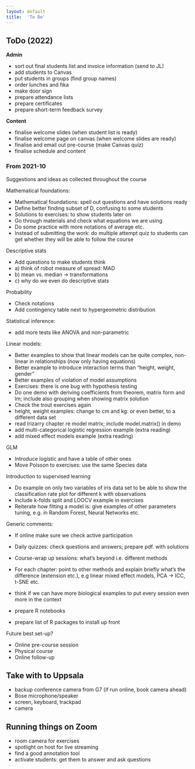 ```yaml
---
layout: default
title:  'To Do'
---
```



## ToDo (2022)

**Admin**
- sort out final students list and invoice information (send to JL)
- add students to Canvas
- put students in groups (find group names)
- order lunches and fika
- make door sign
- prepare attendance lists
- prepare certificates
- prepare short-term feedback survey

**Content**
- finalise welcome slides (when student list is ready)
- finalise welcome page on canvas (when welcome slides are ready)
- finalise and email out pre-course (make Canvas quiz)
- finalise schedule and content


### From 2021-10
Suggestions and ideas as collected throughout the course

Mathematical foundations:
- Mathematical foundations: spell out questions and have solutions ready
- Define better finding subset of D, confusing to some students
- Solutions to exercises: to show students later on
- Go through materials and check what equations we are using
- Do some practice with more notations of average etc.
- Instead of submitting the work: do multiple attempt quiz to students can get whether they will be able to follow the course

Descriptive stats
- Add questions to make students think
- a) think of robot measure of spread: MAD
- b) mean vs.  median -> transformations
- c) why do we even do descriptive stats

Probability
- Check notations
- Add contingency table next to hypergeometric distribution

Statistical inference:
- add more tests like ANOVA and non-parametric

Linear models:
- Better examples to show that linear models can be quite complex, non-linear in relationships (now only having equations)
- Better example to introduce interaction terms than “height, weight, gender”
- Better examples of violation of model assumptions
- Exercises: there is one bug with hypothesis testing
- Do one demo with deriving coefficients from theorem, matrix form and lm; include also grouping when showing matrix solution
- Check the trout exercises again
- height, weight examples: change to cm and kg: or even better, to a different data set
- read Irizarry chapter re model matrix; include model.matrix() in demo
- add multi-categorical logistic regression example (extra reading)
- add mixed effect models example (extra reading)

GLM
- Introduce logistic and have a table of other ones
- Move Poisson to exercises: use the same Species data

Introduction to supervised learning
- Do example on only two variables of iris data set to be able to show the classification rate plot for different k with observations
- Include k-folds split and LOOCV example in exercises
- Reiterate how fitting a model is: give examples of other parameters tuning, e.g. in Random Forest, Neural Networks etc.

Generic comments:
- If online make sure we check active participation
- Daily quizzes: check questions and answers; prepare pdf. with solutions
- Course-wrap up sessions: what’s beyond i.e. different methods  
- For each chapter: point to other methods and explain briefly what’s the difference (extension etc.), e.g linear mixed effect models, PCA -> ICC, t-SNE etc.
- think if we can have more biological examples to put every session  even more in the context

- prepare R notebooks
- prepare list of R packages to install up front

Future best set-up?
- Online pre-course session
- Physical course
- Online follow-up


## Take with to Uppsala
- backup conference camera from G7 (if run online, book camera ahead)
- Bose microphone/speaker
- screen, keyboard, trackpad
- camera

## Running things on Zoom
- room camera for exercises
- spotlight on host for live streaming
- find a good annotation tool
- activate students: get them to answer and ask questions

